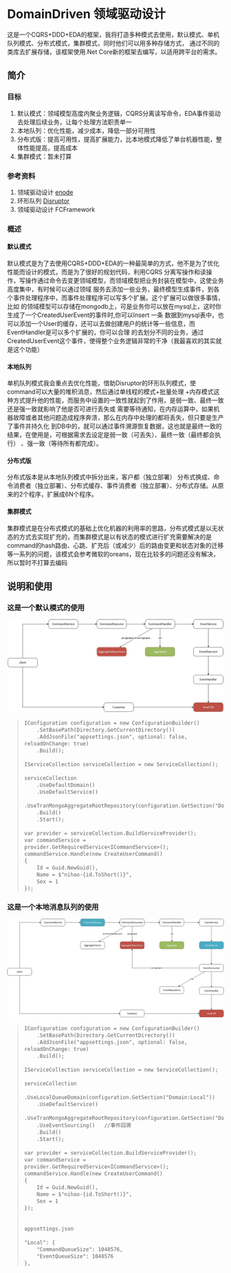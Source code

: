 # DomainDriven 领域驱动设计

这是一个CQRS+DDD+EDA的框架，我将打造多种模式去使用，默认模式、单机队列模式、分布式模式，集群模式，同时他们可以用多种存储方式，
通过不同的类库去扩展存储，该框架使用.Net Core新的框架去编写，以适用跨平台的需求。


## 简介

### 目标
1.   默认模式：领域模型高度内聚业务逻辑，CQRS分离读写命令，EDA事件驱动去处理后续业务，让每个处理方法职责单一
2.   本地队列：优化性能，减少成本，降低一部分可用性
3.   分布式版：提高可用性，提高扩展能力，比本地模式降低了单台机器性能，整体性能提高，提高成本
4.   集群模式：暂未打算


### 参考资料
1.   领域驱动设计 [enode](https://github.com/tangxuehua/enode)
2.   环形队列 [Disruptor](https://github.com/disruptor-net/Disruptor-net)
3.   领域驱动设计 FCFramework



### 概述

#### 默认模式
默认模式是为了去使用CQRS+DDD+EDA的一种最简单的方式，他不是为了优化性能而设计的模式，而是为了很好的规划代码，利用CQRS
分离写操作和读操作，写操作通过命令去变更领域模型，而领域模型把业务封装在模型中，这使业务高度集中，有时候可以通过领域
服务去添加一些业务，最终模型生成事件，到各个事件处理程序中，而事件处理程序可以写多个扩展。这个扩展可以做很多事情，比如
的领域模型可以存储在mongodb上，可是业务你可以放在mysql上，这时你生成了一个CreatedUserEvent的事件时,你可以Insert 一条
数据到mysql表中，也可以添加一个User的缓存，还可以去做创建用户的统计等一些信息，而EventHandler是可以多个扩展的，你可以合理
的去划分不同的业务，通过CreatedUserEvent这个事件，使得整个业务逻辑非常的干净（我最喜欢的其实就是这个功能）

#### 本地队列
单机队列模式我会重点去优化性能，借助Disruptor的环形队列模式，使command可以大量的堆积消息，然后通过单线程的模式+批量处理
+内存模式这种方式提升他的性能，而服务中设置的一致性就起到了作用，是弱一致、最终一致还是强一致就影响了他是否可进行丢失或
需要等待通知，在内存运算中，如果机器故障或者其他问题造成程序奔溃，那么在内存中处理的都将丢失，但只要是生产了事件并持久化
到DB中的，就可以通过事件溯源恢复数据，这也就是最终一致的结果，在使用是，可根据需求去设定是弱一致（可丢失）、最终一致（最终都会执行）
、强一致（等待所有都完成）。

#### 分布式版
分布式版本是从本地队列模式中拆分出来，客户都（独立部署） 分布式换成、命令消费者（独立部署）、分布式缓存、事件消费者（独立部署）、分布式存储。从原来的2个程序，扩展成6N个程序。

#### 集群模式
集群模式是在分布式模式的基础上优化机器的利用率的思路，分布式模式是以无状态的方式去实现扩充的，而集群模式是以有状态的模式进行扩充需要解决的是command的hash路由、心跳、扩充后（或减少）后的路由变更和状态对象的迁移等一系列的问题，该模式会参考微软的oreans，现在比较多的问题还没有解决，所以暂时不打算去编码

## 说明和使用

### 这是一个默认模式的使用


![alt tag](https://raw.githubusercontent.com/HaoLife/DomainDriven/master/doc/image/synergy-default.jpg)

>     IConfiguration configuration = new ConfigurationBuilder()
>         .SetBasePath(Directory.GetCurrentDirectory())
>         .AddJsonFile("appsettings.json", optional: false, reloadOnChange: true)
>         .Build();
>     
>     IServiceCollection serviceCollection = new ServiceCollection();
>     
>     serviceCollection
>         .UseDefaultDomain()
>         .UseDefaultService()
>         .UseTranMongoAggregateRootRepository(configuration.GetSection("Domain:MongoDB"))
>         .Build()
>         .Start();
>     
>     var provider = serviceCollection.BuildServiceProvider();
>     var commandService = provider.GetRequiredService<ICommandService>();
>     commandService.Handle(new CreateUserCommand()
>     {
>         Id = Guid.NewGuid(),
>         Name = $"nihao-{id.ToShort()}",
>         Sex = 1
>     });


### 这是一个本地消息队列的使用

![alt tag](https://raw.githubusercontent.com/HaoLife/DomainDriven/master/doc/image/synergy-localqueue.jpg)

>     IConfiguration configuration = new ConfigurationBuilder()
>         .SetBasePath(Directory.GetCurrentDirectory())
>         .AddJsonFile("appsettings.json", optional: false, reloadOnChange: true)
>         .Build();
>     
>     IServiceCollection serviceCollection = new ServiceCollection();
>     
>     serviceCollection
>         .UseLocalQueueDomain(configuration.GetSection("Domain:Local"))
>         .UseDefaultService()
>         .UseTranMongoAggregateRootRepository(configuration.GetSection("Domain:MongoDB"))
>         .UseEventSourcing()   //事件回溯
>         .Build()
>         .Start();
>     
>     var provider = serviceCollection.BuildServiceProvider();
>     var commandService = provider.GetRequiredService<ICommandService>();
>     commandService.Handle(new CreateUserCommand()
>     {
>         Id = Guid.NewGuid(),
>         Name = $"nihao-{id.ToShort()}",
>         Sex = 1
>     });
>     
>     
>     appsettings.json
>     
>     "Local": {
>         "CommandQueueSize": 1048576,
>         "EventQueueSize": 1048576
>     },
